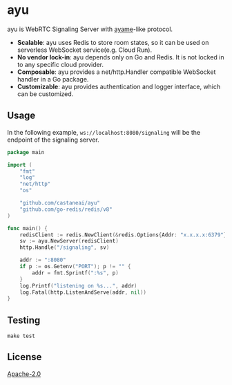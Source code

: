 # ayu

ayu is WebRTC Signaling Server with [ayame](https://github.com/OpenAyame/ayame)-like protocol.

- **Scalable**: ayu uses Redis to store room states, so it can be used on serverless WebSocket service(e.g. Cloud Run).
- **No vendor lock-in**: ayu depends only on Go and Redis. It is not locked in to any specific cloud provider.
- **Composable**: ayu provides a net/http.Handler compatible WebSocket handler in a Go package.
- **Customizable**: ayu provides authentication and logger interface, which can be customized.

## Usage

In the following example, `ws://localhost:8080/signaling` will be the endpoint of the signaling server.

```go
package main

import (
	"fmt"
	"log"
	"net/http"
	"os"

	"github.com/castaneai/ayu"
	"github.com/go-redis/redis/v8"
)

func main() {
	redisClient := redis.NewClient(&redis.Options{Addr: "x.x.x.x:6379"})
	sv := ayu.NewServer(redisClient)
	http.Handle("/signaling", sv)

	addr := ":8080"
	if p := os.Getenv("PORT"); p != "" {
		addr = fmt.Sprintf(":%s", p)
	}
	log.Printf("listening on %s...", addr)
	log.Fatal(http.ListenAndServe(addr, nil))
}
```

## Testing

```
make test
```

## License 

[Apache-2.0](./LICENSE)

